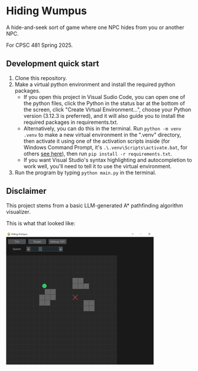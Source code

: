 # Hiding Wumpus

A hide-and-seek sort of game where one NPC hides from you or another NPC.

For CPSC 481 Spring 2025.

## Development quick start

1. Clone this repository.
1. Make a virtual python environment and install the required python packages.
    - If you open this project in Visual Sudio Code, you can open one of the python files,
    click the Python in the status bar at the bottom of the screen, click "Create Virtual Environment...",
    choose your Python version (3.12.3 is preferred), and it will also guide you to install the required packages in requirements.txt.
    - Alternatively, you can do this in the terminal. Run `python -m venv .venv` to make a new virtual environment in the ".venv" directory, then activate it using one of the activation scripts inside (for Windows Command Prompt, it's `.\.venv\Scripts\activate.bat`, for others [see here](https://docs.python.org/3/library/venv.html)), then run `pip install -r requirements.txt`.
    - If you want Visual Studio's syntax highlighting and autocompletion to work well, you'll need to tell it to use the virtual environment.
1. Run the program by typing `python main.py` in the terminal.

## Disclaimer

This project stems from a basic LLM-generated A* pathfinding algorithm visualizer.

This is what that looked like:

![screenshot](starting-point-screenshot.png)